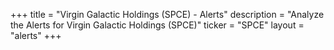 +++
title = "Virgin Galactic Holdings (SPCE) - Alerts"
description = "Analyze the Alerts for Virgin Galactic Holdings (SPCE)"
ticker = "SPCE"
layout = "alerts"
+++

